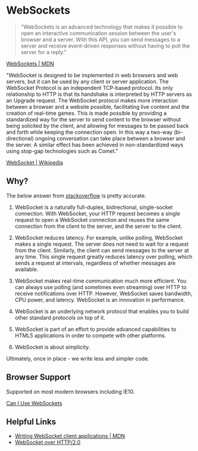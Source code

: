 # WebSockets
> "WebSockets is an advanced technology that makes it possible to open an interactive communication session between the user's browser and a server. With this API, you can send messages to a server and receive event-driven responses without having to poll the server for a reply."

[WebSockets | MDN](https://developer.mozilla.org/en-US/docs/WebSockets)

"WebSocket is designed to be implemented in web browsers and web servers, but it can be used by any client or server application. The WebSocket Protocol is an independent TCP-based protocol. Its only relationship to HTTP is that its handshake is interpreted by HTTP servers as an Upgrade request. The WebSocket protocol makes more interaction between a browser and a website possible, facilitating live content and the creation of real-time games. This is made possible by providing a standardized way for the server to send content to the browser without being solicited by the client, and allowing for messages to be passed back and forth while keeping the connection open. In this way a two-way (bi-directional) ongoing conversation can take place between a browser and the server. A similar effect has been achieved in non-standardized ways using stop-gap technologies such as Comet."

[WebSocket | Wikipedia](http://en.wikipedia.org/wiki/WebSocket)

## Why?

The below answer from [stackoverflow](http://stackoverflow.com/questions/3617583/why-do-we-need-web-sockets) is pretty accurate.

1. WebSocket is a naturally full-duplex, bidirectional, single-socket connection. With WebSocket, your HTTP request becomes a single request to open a WebSocket connection and reuses the same connection from the client to the server, and the server to the client.

2. WebSocket reduces latency. For example, unlike polling, WebSocket makes a single request. The server does not need to wait for a request from the client. Similarly, the client can send messages to the server at any time. This single request greatly reduces latency over polling, which sends a request at intervals, regardless of whether messages are available.

3. WebSocket makes real-time communication much more efficient. You can always use polling (and sometimes even streaming) over HTTP to receive notifications over HTTP. However, WebSocket saves bandwidth, CPU power, and latency. WebSocket is an innovation in performance.

4. WebSocket is an underlying network protocol that enables you to build other standard protocols on top of it.

5. WebSocket is part of an effort to provide advanced capabilities to HTML5 applications in order to compete with other platforms.

6. WebSocket is about simplicity.

Ultimately, once in place - we write less and simpler code.

## Browser Support
Supported on most modern browsers including IE10.

[Can I Use WebSockets](http://caniuse.com/#feat=websockets)

## Helpful Links
- [Writing WebSocket client applications | MDN](https://developer.mozilla.org/en-US/docs/WebSockets/Writing_WebSocket_client_applications)
- [WebSocket over HTTP/2.0](https://github.com/yutakahirano/ws-over-http2/blob/master/ws-over-http2-message-mapping.md)